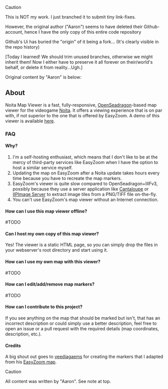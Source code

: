 > [!CAUTION]
> This is NOT my work. I just branched it to submit tiny link-fixes.
> 
> However, the original author ("Aaron") seems to have deleted their Github-account, hence I have the only copy of this entire code repository
> 
> Github's Ui has buried the "origin" of it being a fork... (It's clearly visible in the repo history)
> 
> [Today I learned! We should trim unused branches, otherwise we might inherit them! Now I either have to preserve it all forever on their/world's behalf, or delete it from reality...Ugh.]
> 
> Original content by "Aaron" is below:

## About

Noita Map Viewer is a fast, fully-responsive, [OpenSeadragon](https://openseadragon.github.io)-based map viewer for the videogame [Noita](https://noitagame.com). It offers a viewing experience that is on par with, if not superior to the one that is offered by EasyZoom. A demo of this viewer is available [here](https://noita.datahoarder.dev).

### FAQ
#### Why?
1. I'm a self-hosting enthusiast, which means that I don't like to be at the mercy of third-party services like EasyZoom when I have the option to host a similar service myself.
2. Updating the map on EasyZoom after a Noita update takes hours every time because you have to recreate the map markers.
3. EasyZoom's viewer is quite slow compared to OpenSeadragon+IIIFv3, possibly because they use a server application like [Cantaloupe](https://cantaloupe-project.github.io) or [IIPImage Server](https://iipimage.sourceforge.io) to extract image tiles from a PNG/TIFF file on-the-fly.
4. You can't use EasyZoom's map viewer without an Internet connection.

#### How can I use this map viewer offline?
#TODO

#### Can I host my own copy of this map viewer?
Yes! The viewer is a static HTML page, so you can simply drop the files in your webserver's root directory and start using it.

#### How can I use my own map with this viewer?
#TODO

#### How can I edit/add/remove map markers?
#TODO

#### How can I contribute to this project?
If you see anything on the map that should be marked but isn't, that has an incorrect description or could simply use a better description, feel free to open an issue or a pull request with the required details (map coordinates, description, etc.).

#### Credits
A big shout out goes to [veediagaems](https://www.twitch.tv/veediagaems) for creating the markers that I adapted from his [EasyZoom map](https://www.easyzoom.com/image/260463).

> [!CAUTION]
> All content was written by "Aaron". See note at top.
